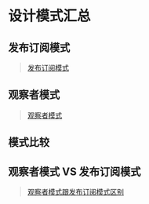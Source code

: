 # 设计模式汇总

## 发布订阅模式

> [发布订阅模式](知识笔记/思想/设计模式/发布订阅模式/发布订阅模式.md)
	
## 观察者模式

> [观察者模式](知识笔记/思想/设计模式/观察者模式/观察者模式.md)

## 模式比较

## 观察者模式 VS 发布订阅模式

> [观察者模式跟发布订阅模式区别](知识笔记/思想/设计模式/观察者模式跟发布订阅模式区别.md)
